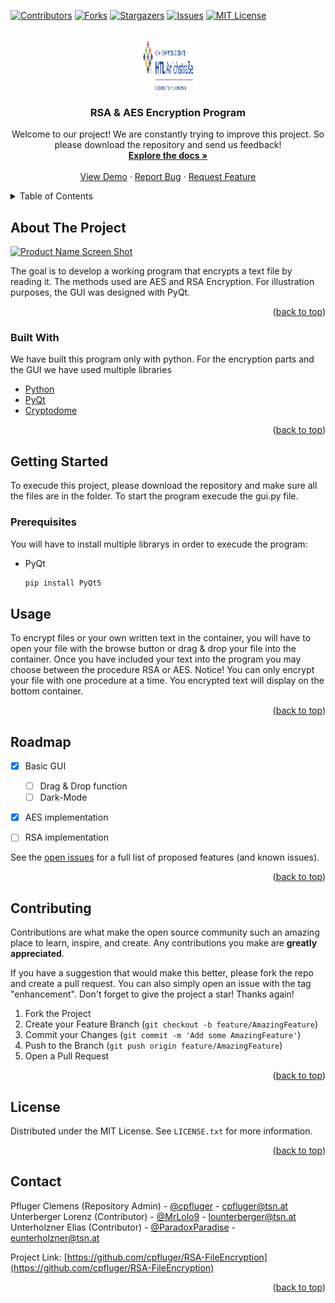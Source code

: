 <div id="top"></div>




<!-- PROJECT SHIELDS -->
<!--
*** I'm using markdown "reference style" links for readability.
*** Reference links are enclosed in brackets [ ] instead of parentheses ( ).
*** See the bottom of this document for the declaration of the reference variables
*** for contributors-url, forks-url, etc. This is an optional, concise syntax you may use.
*** https://www.markdownguide.org/basic-syntax/#reference-style-links
-->
[![Contributors][contributors-shield]][contributors-url]
[![Forks][forks-shield]][forks-url]
[![Stargazers][stars-shield]][stars-url]
[![Issues][issues-shield]][issues-url]
[![MIT License][license-shield]][license-url]




<!-- PROJECT LOGO -->

<br />
<div align="center">
  <a href="https://github.com/othneildrew/Best-README-Template">
    <img src="images/logo.png" alt="Logo" width="80" height="80">
  </a>

  <h3 align="center">RSA & AES Encryption Program</h3>

  <p align="center">
    Welcome to our project! We are constantly trying to improve this project. So please download the repository and send us feedback!
    <br />
    <a href="https://github.com/cpfluger/RSA-FileEncryption"><strong>Explore the docs »</strong></a>
    <br />
    <br />
    <a href="https://github.com/cpfluger/RSA-FileEncryption">View Demo</a>
    ·
    <a href="https://github.com/cpfluger/RSA-FileEncryption/issues">Report Bug</a>
    ·
    <a href="https://github.com/cpfluger/RSA-FileEncryption/issues">Request Feature</a>
  </p>
</div>



<!-- TABLE OF CONTENTS -->
<details>
  <summary>Table of Contents</summary>
  <ol>
    <li>
      <a href="#about-the-project">About The Project</a>
      <ul>
        <li><a href="#built-with">Built With</a></li>
      </ul>
    </li>
    <li>
      <a href="#getting-started">Getting Started</a>
      <ul>
        <li><a href="#prerequisites">Prerequisites</a></li>
      </ul>
    </li>
    <li><a href="#usage">Usage</a></li>
    <li><a href="#roadmap">Roadmap</a></li>
    <li><a href="#contributing">Contributing</a></li>
    <li><a href="#license">License</a></li>
    <li><a href="#contact">Contact</a></li>
    <li><a href="#acknowledgments">Acknowledgments</a></li>
  </ol>
</details>



<!-- ABOUT THE PROJECT -->
## About The Project

[![Product Name Screen Shot][product-screenshot]](https://example.com)

The goal is to develop a working program that encrypts a text file by reading it. The methods used are AES and RSA Encryption. For illustration purposes, the GUI was designed with PyQt. 
<p align="right">(<a href="#top">back to top</a>)</p>



### Built With

We have built this program only with python. For the encryption parts and the GUI we have used multiple libraries

* [Python](https://www.python.org/)
* [PyQt](https://www.qt.io/)
* [Cryptodome](https://pycryptodome.readthedocs.io/en/latest/src/public_key/rsa.html)


<p align="right">(<a href="#top">back to top</a>)</p>



<!-- GETTING STARTED -->
## Getting Started

To execude this project, please download the repository and make sure all the files are in the folder. To start the program execude the gui.py file.

### Prerequisites

You will have to install multiple librarys in order to execude the program:
* PyQt
  ```sh
  pip install PyQt5
  ```



<!-- USAGE EXAMPLES -->
## Usage

To encrypt files or your own written text in the container, you will have to open your file with the browse button or drag & drop your file into the container. Once you have included your text into the program you may choose between the procedure RSA or AES. Notice! You can only encrypt your file with one procedure at a time. You encrypted text will display on the bottom container.


<p align="right">(<a href="#top">back to top</a>)</p>



<!-- ROADMAP -->
## Roadmap

- [x] Basic GUI
  - [ ] Drag & Drop function
  - [ ] Dark-Mode

- [x] AES implementation

- [ ] RSA implementation



See the [open issues](https://github.com/cpfluger/RSA-FileEncryption/issues) for a full list of proposed features (and known issues).

<p align="right">(<a href="#top">back to top</a>)</p>



<!-- CONTRIBUTING -->
## Contributing

Contributions are what make the open source community such an amazing place to learn, inspire, and create. Any contributions you make are **greatly appreciated**.

If you have a suggestion that would make this better, please fork the repo and create a pull request. You can also simply open an issue with the tag "enhancement".
Don't forget to give the project a star! Thanks again!

1. Fork the Project
2. Create your Feature Branch (`git checkout -b feature/AmazingFeature`)
3. Commit your Changes (`git commit -m 'Add some AmazingFeature'`)
4. Push to the Branch (`git push origin feature/AmazingFeature`)
5. Open a Pull Request

<p align="right">(<a href="#top">back to top</a>)</p>



<!-- LICENSE -->
## License

Distributed under the MIT License. See `LICENSE.txt` for more information.

<p align="right">(<a href="#top">back to top</a>)</p>



<!-- CONTACT -->
## Contact

Pfluger Clemens (Repository Admin) - [@cpfluger]() - cpfluger@tsn.at <br>
Unterberger Lorenz (Contributor)  - [@MrLolo9]() - lounterberger@tsn.at <br>
Unterholzner Elias (Contributor) - [@ParadoxParadise]() - eunterholzner@tsn.at <br>

Project Link: [https://github.com/cpfluger/RSA-FileEncryption](https://github.com/cpfluger/RSA-FileEncryption)

<p align="right">(<a href="#top">back to top</a>)</p>



<!-- ACKNOWLEDGMENTS -->




<!-- MARKDOWN LINKS & IMAGES  -->
<!-- https://www.markdownguide.org/basic-syntax/#reference-style-links -->
[contributors-shield]: https://img.shields.io/github/contributors/othneildrew/Best-README-Template.svg?style=for-the-badge
[contributors-url]: https://github.com/cpfluger/RSA-FileEncryption/graphs/contributors
[forks-shield]: https://img.shields.io/github/forks/cpfluger/RSA-FileEncryption?style=for-the-badge
[forks-url]: https://github.com/cpfluger/RSA-FileEncryption/network/members
[stars-shield]: https://img.shields.io/github/stars/cpfluger/RSA-FileEncryption?style=for-the-badge
[stars-url]: https://github.com/cpfluger/RSA-FileEncryption/stargazers
[issues-shield]: https://img.shields.io/github/issues/cpfluger/RSA-FileEncryption?style=for-the-badge
[issues-url]: https://github.com/cpfluger/RSA-FileEncryption/issues
[license-shield]: https://img.shields.io/github/license/othneildrew/Best-README-Template.svg?style=for-the-badge
[license-url]: https://github.com/cpfluger/RSA-FileEncryption/blob/master/LICENSE.txt
[linkedin-shield]: https://img.shields.io/badge/-LinkedIn-black.svg?style=for-the-badge&logo=linkedin&colorB=555
[linkedin-url]: https://linkedin.com/in/othneildrew
[product-screenshot]: images/screenshot.png
